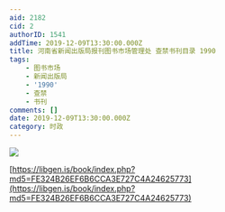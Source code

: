 ```yaml
---
aid: 2182
cid: 2
authorID: 1541
addTime: 2019-12-09T13:30:00.000Z
title: 河南省新闻出版局报刊图书市场管理处 查禁书刊目录 1990
tags:
    - 图书市场
    - 新闻出版局
    - '1990'
    - 查禁
    - 书刊
comments: []
date: 2019-12-09T13:30:00.000Z
category: 时政
---
```


![](https://libgen.is/covers/2447000/fe324b26ef6b6cca3e727c4a24625773-g.jpg)

[https://libgen.is/book/index.php?md5=FE324B26EF6B6CCA3E727C4A24625773](https://libgen.is/book/index.php?md5=FE324B26EF6B6CCA3E727C4A24625773)
